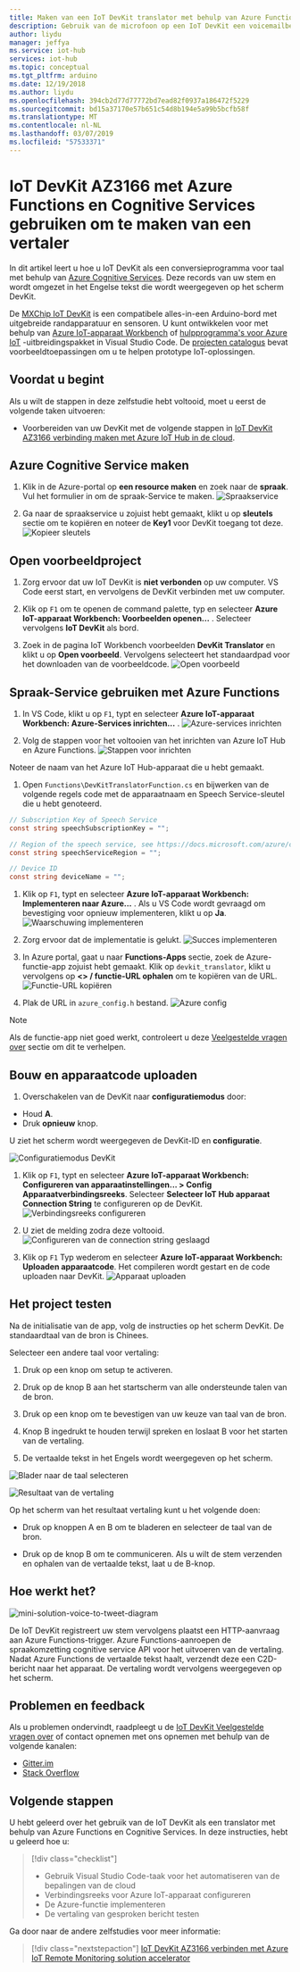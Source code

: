 ```yaml
---
title: Maken van een IoT DevKit translator met behulp van Azure Functions en Cognitive Services | Microsoft Docs
description: Gebruik van de microfoon op een IoT DevKit een voicemailbericht ontvangen en vervolgens met Azure Cognitive Services voor het verwerken van deze in de vertaalde tekst in het Engels
author: liydu
manager: jeffya
ms.service: iot-hub
services: iot-hub
ms.topic: conceptual
ms.tgt_pltfrm: arduino
ms.date: 12/19/2018
ms.author: liydu
ms.openlocfilehash: 394cb2d77d77772bd7ead82f0937a186472f5229
ms.sourcegitcommit: bd15a37170e57b651c54d8b194e5a99b5bcfb58f
ms.translationtype: MT
ms.contentlocale: nl-NL
ms.lasthandoff: 03/07/2019
ms.locfileid: "57533371"
---
```

# <a name="use-iot-devkit-az3166-with-azure-functions-and-cognitive-services-to-make-a-language-translator"></a>IoT DevKit AZ3166 met Azure Functions en Cognitive Services gebruiken om te maken van een vertaler

In dit artikel leert u hoe u IoT DevKit als een conversieprogramma voor taal met behulp van [Azure Cognitive Services](https://azure.microsoft.com/services/cognitive-services/). Deze records van uw stem en wordt omgezet in het Engelse tekst die wordt weergegeven op het scherm DevKit.

De [MXChip IoT DevKit](https://aka.ms/iot-devkit) is een compatibele alles-in-een Arduino-bord met uitgebreide randapparatuur en sensoren. U kunt ontwikkelen voor met behulp van [Azure IoT-apparaat Workbench](https://aka.ms/iot-workbench) of [hulpprogramma's voor Azure IoT](https://aka.ms/azure-iot-tools) -uitbreidingspakket in Visual Studio Code. De [projecten catalogus](https://microsoft.github.io/azure-iot-developer-kit/docs/projects/) bevat voorbeeldtoepassingen om u te helpen prototype IoT-oplossingen.

## <a name="before-you-begin"></a>Voordat u begint

Als u wilt de stappen in deze zelfstudie hebt voltooid, moet u eerst de volgende taken uitvoeren:

* Voorbereiden van uw DevKit met de volgende stappen in [IoT DevKit AZ3166 verbinding maken met Azure IoT Hub in de cloud](/azure/iot-hub/iot-hub-arduino-iot-devkit-az3166-get-started).

## <a name="create-azure-cognitive-service"></a>Azure Cognitive Service maken

1. Klik in de Azure-portal op **een resource maken** en zoek naar de **spraak**. Vul het formulier in om de spraak-Service te maken.
  ![Spraakservice](media/iot-hub-arduino-iot-devkit-az3166-translator/speech-service.png)

1. Ga naar de spraakservice u zojuist hebt gemaakt, klikt u op **sleutels** sectie om te kopiëren en noteer de **Key1** voor DevKit toegang tot deze.
  ![Kopieer sleutels](media/iot-hub-arduino-iot-devkit-az3166-translator/copy-keys.png)

## <a name="open-sample-project"></a>Open voorbeeldproject

1. Zorg ervoor dat uw IoT DevKit is **niet verbonden** op uw computer. VS Code eerst start, en vervolgens de DevKit verbinden met uw computer.

1. Klik op `F1` om te openen de command palette, typ en selecteer **Azure IoT-apparaat Workbench: Voorbeelden openen...** . Selecteer vervolgens **IoT DevKit** als bord.

1. Zoek in de pagina IoT Workbench voorbeelden **DevKit Translator** en klikt u op **Open voorbeeld**. Vervolgens selecteert het standaardpad voor het downloaden van de voorbeeldcode.
  ![Open voorbeeld](media/iot-hub-arduino-iot-devkit-az3166-translator/open-sample.png)

## <a name="use-speech-service-with-azure-functions"></a>Spraak-Service gebruiken met Azure Functions

1. In VS Code, klikt u op `F1`, typt en selecteer **Azure IoT-apparaat Workbench: Azure-Services inrichten...** . ![Azure-services inrichten](media/iot-hub-arduino-iot-devkit-az3166-translator/provision.png)

1. Volg de stappen voor het voltooien van het inrichten van Azure IoT Hub en Azure Functions.
  ![Stappen voor inrichten](media/iot-hub-arduino-iot-devkit-az3166-translator/provision-steps.png)

  Noteer de naam van het Azure IoT Hub-apparaat die u hebt gemaakt.

1. Open `Functions\DevKitTranslatorFunction.cs` en bijwerken van de volgende regels code met de apparaatnaam en Speech Service-sleutel die u hebt genoteerd.
  ```csharp
  // Subscription Key of Speech Service
  const string speechSubscriptionKey = "";

  // Region of the speech service, see https://docs.microsoft.com/azure/cognitive-services/speech-service/regions for more details.
  const string speechServiceRegion = "";

  // Device ID
  const string deviceName = "";
  ```

1. Klik op `F1`, typt en selecteer **Azure IoT-apparaat Workbench: Implementeren naar Azure...** . Als u VS Code wordt gevraagd om bevestiging voor opnieuw implementeren, klikt u op **Ja**.
  ![Waarschuwing implementeren](media/iot-hub-arduino-iot-devkit-az3166-translator/deploy-warning.png)

1. Zorg ervoor dat de implementatie is gelukt.
  ![Succes implementeren](media/iot-hub-arduino-iot-devkit-az3166-translator/deploy-success.png)

1. In Azure portal, gaat u naar **Functions-Apps** sectie, zoek de Azure-functie-app zojuist hebt gemaakt. Klik op `devkit_translator`, klikt u vervolgens op **<> / functie-URL ophalen** om te kopiëren van de URL.
  ![Functie-URL kopiëren](media/iot-hub-arduino-iot-devkit-az3166-translator/get-function-url.png)

1. Plak de URL in `azure_config.h` bestand.
  ![Azure config](media/iot-hub-arduino-iot-devkit-az3166-translator/azure-config.png)

  > [!NOTE]
  > Als de functie-app niet goed werkt, controleert u deze [Veelgestelde vragen over](https://microsoft.github.io/azure-iot-developer-kit/docs/faq#compilation-error-for-azure-function) sectie om dit te verhelpen.

## <a name="build-and-upload-device-code"></a>Bouw en apparaatcode uploaden

1. Overschakelen van de DevKit naar **configuratiemodus** door:
  * Houd **A**.
  * Druk **opnieuw** knop.

  U ziet het scherm wordt weergegeven de DevKit-ID en **configuratie**.

  ![Configuratiemodus DevKit](media/iot-hub-arduino-iot-devkit-az3166-translator/devkit-configuration-mode.png)

1. Klik op `F1`, typt en selecteer **Azure IoT-apparaat Workbench: Configureren van apparaatinstellingen... > Config Apparaatverbindingsreeks**. Selecteer **Selecteer IoT Hub apparaat Connection String** te configureren op de DevKit.
  ![Verbindingsreeks configureren](media/iot-hub-arduino-iot-devkit-az3166-translator/configure-connection-string.png)

1. U ziet de melding zodra deze voltooid.
  ![Configureren van de connection string geslaagd](media/iot-hub-arduino-iot-devkit-az3166-translator/configure-connection-string-success.png)

1. Klik op `F1` Typ wederom en selecteer **Azure IoT-apparaat Workbench: Uploaden apparaatcode**. Het compileren wordt gestart en de code uploaden naar DevKit.
  ![Apparaat uploaden](media/iot-hub-arduino-iot-devkit-az3166-translator/device-upload.png)

## <a name="test-the-project"></a>Het project testen

Na de initialisatie van de app, volg de instructies op het scherm DevKit. De standaardtaal van de bron is Chinees.

Selecteer een andere taal voor vertaling:

1. Druk op een knop om setup te activeren.

2. Druk op de knop B aan het startscherm van alle ondersteunde talen van de bron.

3. Druk op een knop om te bevestigen van uw keuze van taal van de bron.

4. Knop B ingedrukt te houden terwijl spreken en loslaat B voor het starten van de vertaling.

5. De vertaalde tekst in het Engels wordt weergegeven op het scherm.

![Blader naar de taal selecteren](media/iot-hub-arduino-iot-devkit-az3166-translator/select-language.jpg)

![Resultaat van de vertaling](media/iot-hub-arduino-iot-devkit-az3166-translator/translation-result.jpg)

Op het scherm van het resultaat vertaling kunt u het volgende doen:

- Druk op knoppen A en B om te bladeren en selecteer de taal van de bron.

- Druk op de knop B om te communiceren. Als u wilt de stem verzenden en ophalen van de vertaalde tekst, laat u de B-knop.

## <a name="how-it-works"></a>Hoe werkt het?

![mini-solution-voice-to-tweet-diagram](media/iot-hub-arduino-iot-devkit-az3166-translator/diagram.png)

De IoT DevKit registreert uw stem vervolgens plaatst een HTTP-aanvraag aan Azure Functions-trigger. Azure Functions-aanroepen de spraakomzetting cognitive service API voor het uitvoeren van de vertaling. Nadat Azure Functions de vertaalde tekst haalt, verzendt deze een C2D-bericht naar het apparaat. De vertaling wordt vervolgens weergegeven op het scherm.

## <a name="problems-and-feedback"></a>Problemen en feedback

Als u problemen ondervindt, raadpleegt u de [IoT DevKit Veelgestelde vragen over](https://microsoft.github.io/azure-iot-developer-kit/docs/faq/) of contact opnemen met ons opnemen met behulp van de volgende kanalen:

* [Gitter.im](https://gitter.im/Microsoft/azure-iot-developer-kit)
* [Stack Overflow](https://stackoverflow.com/questions/tagged/iot-devkit)

## <a name="next-steps"></a>Volgende stappen

U hebt geleerd over het gebruik van de IoT DevKit als een translator met behulp van Azure Functions en Cognitive Services. In deze instructies, hebt u geleerd hoe u:

> [!div class="checklist"]
> * Gebruik Visual Studio Code-taak voor het automatiseren van de bepalingen van de cloud
> * Verbindingsreeks voor Azure IoT-apparaat configureren
> * De Azure-functie implementeren
> * De vertaling van gesproken bericht testen

Ga door naar de andere zelfstudies voor meer informatie:

> [!div class="nextstepaction"]
> [IoT DevKit AZ3166 verbinden met Azure IoT Remote Monitoring solution accelerator](https://docs.microsoft.com/azure/iot-hub/iot-hub-arduino-iot-devkit-az3166-devkit-remote-monitoring)
